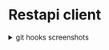 # Restapi client
<details><summary>git hooks screenshots</summary>
![git hooks 1](./screenshots/client_git_hook_1.png)
![git hooks 2](./screenshots/client_git_hook_2.png)
</details>
